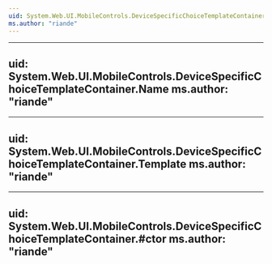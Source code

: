 ```yaml
---
uid: System.Web.UI.MobileControls.DeviceSpecificChoiceTemplateContainer
ms.author: "riande"
---
```


---
uid: System.Web.UI.MobileControls.DeviceSpecificChoiceTemplateContainer.Name
ms.author: "riande"
---

---
uid: System.Web.UI.MobileControls.DeviceSpecificChoiceTemplateContainer.Template
ms.author: "riande"
---

---
uid: System.Web.UI.MobileControls.DeviceSpecificChoiceTemplateContainer.#ctor
ms.author: "riande"
---
